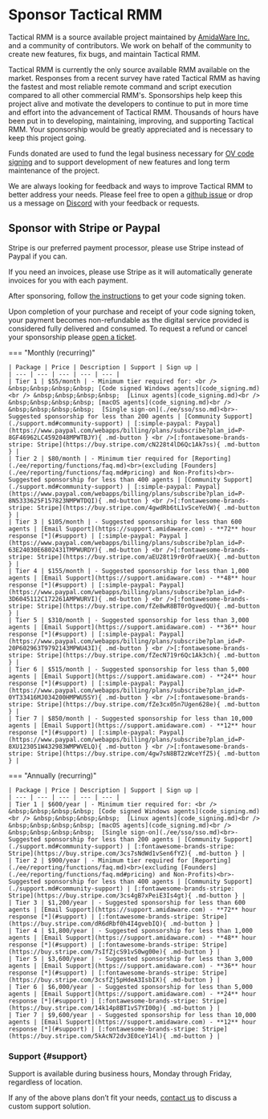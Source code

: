 # Sponsor Tactical RMM

Tactical RMM is a source available project maintained by [AmidaWare Inc.](https://github.com/amidaware) and a community of contributors. We work on behalf of the community to create new features, fix bugs, and maintain Tactical RMM.

Tactical RMM is currently the only source available RMM available on the market. Responses from a recent survey have rated Tactical RMM as having the fastest and most reliable remote command and script execution compared to all other commercial RMM's. Sponsorships help keep this project alive and motivate the developers to continue to put in more time and effort into the advancement of Tactical RMM. Thousands of hours have been put in to developing, maintaining, improving, and supporting Tactical RMM. Your sponsorship would be greatly appreciated and is necessary to keep this project going.

Funds donated are used to fund the legal business necessary for [OV code signing](code_signing.md#why-should-i-pay-for-code-signing) and to support development of new features and long term maintenance of the project.

We are always looking for feedback and ways to improve Tactical RMM to better address your needs. Please feel free to open a [github issue](https://github.com/amidaware/tacticalrmm/issues) or drop us a message on [Discord](https://discord.gg/upGTkWp) with your feedback or requests.

## Sponsor with Stripe or Paypal

Stripe is our preferred payment processor, please use Stripe instead of Paypal if you can.

If you need an invoices, please use Stripe as it will automatically generate invoices for you with each payment.

After sponsoring, follow [the instructions](code_signing.md#code-signing) to get your code signing token.

Upon completion of your purchase and receipt of your code signing token, your payment becomes non-refundable as the digital service provided is considered fully delivered and consumed. To request a refund or cancel your sponsorship please [open a ticket](https://support.amidaware.com/).


=== "Monthly (recurring)"

    | Package | Price | Description | Support | Sign up |
    | --- | --- | --- | --- | --- |
    | Tier 1 | $55/month | - Minimum tier required for: <br /> &nbsp;&nbsp;&nbsp;&nbsp; [Code signed Windows agents](code_signing.md)<br /> &nbsp;&nbsp;&nbsp;&nbsp;  [Linux agents](code_signing.md)<br /> &nbsp;&nbsp;&nbsp;&nbsp; [macOS agents](code_signing.md)<br /> &nbsp;&nbsp;&nbsp;&nbsp;  [Single sign-on](./ee/sso/sso.md)<br>- Suggested sponsorship for less than 200 agents | [Community Support](./support.md#community-support) | [:simple-paypal: Paypal](https://www.paypal.com/webapps/billing/plans/subscribe?plan_id=P-8GF46962LC4592048MPWTBJY){ .md-button } <br />[:fontawesome-brands-stripe: Stripe](https://buy.stripe.com/cN228t4lD6Qc1Ak7ss){ .md-button } |
    | Tier 2 | $80/month | - Minimum tier required for [Reporting](./ee/reporting/functions/faq.md)<br>(excluding [Founders](./ee/reporting/functions/faq.md#pricing) and Non-Profits)<br>- Suggested sponsorship for less than 400 agents | [Community Support](./support.md#community-support) | [:simple-paypal: Paypal](https://www.paypal.com/webapps/billing/plans/subscribe?plan_id=P-8N5333625F157823NMPWTDQI){ .md-button } <br />[:fontawesome-brands-stripe: Stripe](https://buy.stripe.com/4gwdRb6tL1vSceYeUW){ .md-button } |
    | Tier 3 | $105/month | - Suggested sponsorship for less than 600 agents | [Email Support](https://support.amidaware.com) - **72** hour response [*](#support) | [:simple-paypal: Paypal ](https://www.paypal.com/webapps/billing/plans/subscribe?plan_id=P-63E24030E6802431TMPWURDY){ .md-button } <br />[:fontawesome-brands-stripe: Stripe](https://buy.stripe.com/aEU28t19r0rOfraeUX){ .md-button } |
    | Tier 4 | $155/month | - Suggested sponsorship for less than 1,000 agents | [Email Support](https://support.amidaware.com) - **48** hour response [*](#support) | [:simple-paypal: Paypal](https://www.paypal.com/webapps/billing/plans/subscribe?plan_id=P-3D6045112C172261AMPWURVI){ .md-button } <br />[:fontawesome-brands-stripe: Stripe](https://buy.stripe.com/fZe8wR8BT0rOgvedQU){ .md-button } |
    | Tier 5 | $310/month | - Suggested sponsorship for less than 3,000 agents | [Email Support](https://support.amidaware.com) - **36** hour response [*](#support) | [:simple-paypal: Paypal](https://www.paypal.com/webapps/billing/plans/subscribe?plan_id=P-20P602963T9792143MPWU43I){ .md-button } <br />[:fontawesome-brands-stripe: Stripe](https://buy.stripe.com/fZecN719r6Qc1Ak3ch){ .md-button } |
    | Tier 6 | $515/month | - Suggested sponsorship for less than 5,000 agents | [Email Support](https://support.amidaware.com) - **24** hour response [*](#support) | [:simple-paypal: Paypal](https://www.paypal.com/webapps/billing/plans/subscribe?plan_id=P-0YT33416MJ034200HMPWU5SY){ .md-button } <br />[:fontawesome-brands-stripe: Stripe](https://buy.stripe.com/fZe3cx05n7Ugen628e){ .md-button } |
    | Tier 7 | $850/month | - Suggested sponsorship for less than 10,000 agents | [Email Support](https://support.amidaware.com) - **12** hour response [*](#support) | [:simple-paypal: Paypal](https://www.paypal.com/webapps/billing/plans/subscribe?plan_id=P-8XU123051W432983WMPWVELQ){ .md-button } <br />[:fontawesome-brands-stripe: Stripe](https://buy.stripe.com/4gw7sN8BT2zWceYfZ5){ .md-button } |

=== "Annually (recurring)"

    | Package | Price | Description | Support | Sign up |
    | --- | --- | --- | --- | --- |
    | Tier 1 | $600/year | - Minimum tier required for: <br /> &nbsp;&nbsp;&nbsp;&nbsp; [Code signed Windows agents](code_signing.md)<br /> &nbsp;&nbsp;&nbsp;&nbsp;  [Linux agents](code_signing.md)<br /> &nbsp;&nbsp;&nbsp;&nbsp; [macOS agents](code_signing.md)<br /> &nbsp;&nbsp;&nbsp;&nbsp;  [Single sign-on](./ee/sso/sso.md)<br>- Suggested sponsorship for less than 200 agents | [Community Support](./support.md#community-support) | [:fontawesome-brands-stripe: Stripe](https://buy.stripe.com/3cs7sNdWd1vSen6fYZ){ .md-button } |
    | Tier 2 | $900/year | - Minimum tier required for [Reporting](./ee/reporting/functions/faq.md)<br>(excluding [Founders](./ee/reporting/functions/faq.md#pricing) and Non-Profits)<br>- Suggested sponsorship for less than 400 agents | [Community Support](./support.md#community-support) | [:fontawesome-brands-stripe: Stripe](https://buy.stripe.com/3cs4gB7xPeiE3Is4gt){ .md-button } |
    | Tier 3 | $1,200/year | - Suggested sponsorship for less than 600 agents | [Email Support](https://support.amidaware.com) - **72** hour response [*](#support) | [:fontawesome-brands-stripe: Stripe](https://buy.stripe.com/dR6dRbf0h4I4gvebIQ){ .md-button } |
    | Tier 4 | $1,800/year | - Suggested sponsorship for less than 1,000 agents | [Email Support](https://support.amidaware.com) - **48** hour response [*](#support) | [:fontawesome-brands-stripe: Stripe](https://buy.stripe.com/7sIfZjcS91vS0wg00e){ .md-button } |
    | Tier 5 | $3,600/year | - Suggested sponsorship for less than 3,000 agents | [Email Support](https://support.amidaware.com) - **36** hour response [*](#support) | [:fontawesome-brands-stripe: Stripe](https://buy.stripe.com/3csfZj5pHdeA3IsbIX){ .md-button } |
    | Tier 6 | $6,000/year | - Suggested sponsorship for less than 5,000 agents | [Email Support](https://support.amidaware.com) - **24** hour response [*](#support) | [:fontawesome-brands-stripe: Stripe](https://buy.stripe.com/14k14p8BT1vS7YI00g){ .md-button } |
    | Tier 7 | $9,600/year | - Suggested sponsorship for less than 10,000 agents | [Email Support](https://support.amidaware.com) - **12** hour response [*](#support) | [:fontawesome-brands-stripe: Stripe](https://buy.stripe.com/5kAcN72dv3E0ceY14l){ .md-button } |


### Support {#support}
Support is available during business hours, Monday through Friday, regardless of location. 

If any of the above plans don’t fit your needs, [contact us](https://support.amidaware.com) to discuss a custom support solution.
